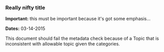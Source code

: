 ### Really nifty title

**Important:** this must be important because it's got some emphasis... 

**Dates:** 03-14-2015

This document should fail the metadata check because of a Topic that is inconsistent with allowable topic
given the categories.



<!---
Publish: yes
Categories: Planning, Reliability, Collaboration, Crosscutting, Performance
Topics: improving productivity and sustainability, reproducibility, testing, continuous integration testing, documentation
Tags: training, webinar, video
Level: 2
Prerequisites: defaults
Aggregate: subresource
--->

